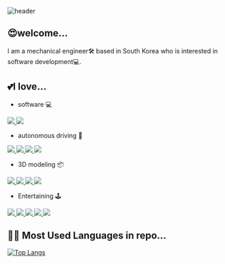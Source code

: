 ![header](https://capsule-render.vercel.app/api?type=Waving&color=timeGradient&height=100&section=header&text=Welcome!%20/%20wooy1026.md&fontSize=40)
## 😍welcome...
I am a mechanical engineer🛠️ based in South Korea who is interested in software development💻.
## 💕I love...
- software 💻 </br>
<a href="https://www.python.org/" target="_blank">
<img src="https://img.shields.io/badge/python-%233776AB.svg?&style=for-the-badge&logo=python&logoColor=white" />
</a>
<a href="https://www.w3.org/TR/2011/WD-html5-20110405/" target="_blank">
<img src="https://img.shields.io/badge/html-E34F26.svg?&style=for-the-badge&logo=html5&logoColor=white" />
</a>

- autonomous driving 🚗 </br>

<a href="https://www.ros.org/" target="_blank">
<img src="https://img.shields.io/badge/ros-%2322314E.svg?&style=for-the-badge&logo=ros&logoColor=white" />
</a>
<a href="https://ubuntu.com/desktop" target="_blank">
<img src="https://img.shields.io/badge/ubuntu-%23E95420.svg?&style=for-the-badge&logo=ubuntu&logoColor=white" />
</a>
<a href="https://www.arduino.cc/" target="_blank">
<img src="https://img.shields.io/badge/arduino-%2300979D.svg?&style=for-the-badge&logo=arduino&logoColor=white" />
</a>
<a href="https://www.raspberrypi.com/" target="_blank">
<img src="https://img.shields.io/badge/raspberry%20pi-%23C51A4A.svg?&style=for-the-badge&logo=raspberry%20pi&logoColor=white" />
</a>

- 3D modeling 📦 </br>

<a href="https://discover.3ds.com/ko/3dexperience-catia-industry-leading-product-design-and-engineering-software?utm_medium=cpc&utm_source=google&utm_campaign=202201_glo_sea_ko_op51508_labl_brand-top_kor_all&utm_term=catia&utm_content=search&gad_source=1&gad_campaignid=19644670207&gbraid=0AAAAADqOeJRT_1WocD9c6mD_EXnmofHBW&gclid=CjwKCAjwu9fHBhAWEiwAzGRC_2PgrJJqqg5-LGm-F355RFLVHVasgrblMvp_zWr5Pp8aO0W_16WPKRoCQPEQAvD_BwE" target="_blank">
<img src="https://img.shields.io/badge/Catia%20V5/v6-%23005386.svg?&style=for-the-badge&logo=dassault%20systemes&logoColor=white" />
</a>
<a href="https://www.autodesk.com/kr/products/autocad/overview?panel=buy&mktvar002=afc_kr_nmpi_ppc&AID=13084958&PID=8206971&gclsrc=aw.ds&ds_rl=1232386&ds_rl=1232407&ds_rl=1232410&cjevent=CjwKCAjwu9fHBhAWEiwAzGRC_6bQph2YOXvRDXYXFD0zi-p72Um3tceIIXM6GEpDWIEOPvvVXhu2QBoCwW0QAvD_BwE&click_id=CjwKCAjwu9fHBhAWEiwAzGRC_6bQph2YOXvRDXYXFD0zi-p72Um3tceIIXM6GEpDWIEOPvvVXhu2QBoCwW0QAvD_BwE&gclid=CjwKCAjwu9fHBhAWEiwAzGRC_6bQph2YOXvRDXYXFD0zi-p72Um3tceIIXM6GEpDWIEOPvvVXhu2QBoCwW0QAvD_BwE&gclsrc=aw.ds&gad_source=1&gad_campaignid=180138954&gbraid=0AAAAADmwRu5PynzZmi9iouR42ajZhSYBH" target="_blank">
<img src="https://img.shields.io/badge/autocad-e51050.svg?&style=for-the-badge&logo=autocad&logoColor=white" />
</a>
<a href="https://www.creality.com/kr" target="_blank">
<img src="https://img.shields.io/badge/creality-black.svg?&style=for-the-badge&logo=creality&logoColor=white" />
</a>
<a href="https://bambulab.com/ko-kr" target="_blank">
<img src="https://img.shields.io/badge/3D Printer-00AE42.svg?&style=for-the-badge&logo=bambulab&logoColor=white" />
</a>

- Entertaining 🕹️ </br>

<a href="https://www.youtube.com/@wooyoung1026" target="_blank">
<img src="https://img.shields.io/badge/youtube-%23FF0000.svg?&style=for-the-badge&logo=youtube&logoColor=white" />
</a>
<a href="https://discord.gg/AyeqzEy5eu" target="_blank">
<img src="https://img.shields.io/badge/Discord-5865F2.svg?&style=for-the-badge&logo=discord&logoColor=white" />
</a>
<a href="https://open.spotify.com/user/316mrxhkzs7tm2lr4dfc4c4djuxm?si=db7eb7d700e14782" target="_blank">
<img src="https://img.shields.io/badge/spotify-%231ED760.svg?&style=for-the-badge&logo=spotify&logoColor=white" />
</a>
<a href="https://steamcommunity.com/id/wooy1026/" target="_blank">
<img src="https://img.shields.io/badge/steam-%23000000.svg?&style=for-the-badge&logo=steam&logoColor=white" />
</a>
<a href="https://www.riotgames.com/ko" target="_blank">
<img src="https://img.shields.io/badge/riot%20games-%23D32936.svg?&style=for-the-badge&logo=riot%20games&logoColor=white" />
</a>

## 😶‍🌫️ Most Used Languages in repo...
[![Top Langs](https://github-readme-stats.vercel.app/api/top-langs/?username=wooy1026&layout=compact&theme=github_dark)](https://github.com/anuraghazra/github-readme-stats)
